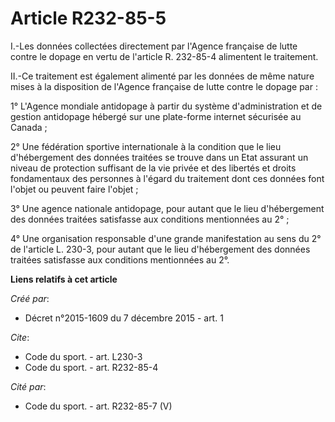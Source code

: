 # Article R232-85-5

I.-Les données collectées directement par l'Agence française de lutte contre le dopage en vertu de l'article R. 232-85-4
alimentent le traitement. 

II.-Ce traitement est également alimenté par les données de même nature mises à la disposition de l'Agence française de lutte
contre le dopage par : 

1° L'Agence mondiale antidopage à partir du système d'administration et de gestion antidopage hébergé sur une plate-forme
internet sécurisée au Canada ; 

2° Une fédération sportive internationale à la condition que le lieu d'hébergement des données traitées se trouve dans un
Etat assurant un niveau de protection suffisant de la vie privée et des libertés et droits fondamentaux des personnes à
l'égard du traitement dont ces données font l'objet ou peuvent faire l'objet ; 

3° Une agence nationale antidopage, pour autant que le lieu d'hébergement des données traitées satisfasse aux conditions
mentionnées au 2° ; 

4° Une organisation responsable d'une grande manifestation au sens du 2° de l'article L. 230-3, pour autant que le lieu
d'hébergement des données traitées satisfasse aux conditions mentionnées au 2°.

**Liens relatifs à cet article**

_Créé par_:

  - Décret n°2015-1609 du 7 décembre 2015 - art. 1

_Cite_:

  - Code du sport. - art. L230-3
  - Code du sport. - art. R232-85-4

_Cité par_:

  - Code du sport. - art. R232-85-7 (V)
